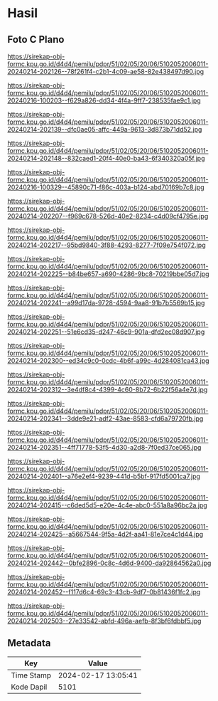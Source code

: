 # Hasil

## Foto C Plano

https://sirekap-obj-formc.kpu.go.id/d4d4/pemilu/pdpr/51/02/05/20/06/5102052006011-20240214-202126--78f261f4-c2b1-4c09-ae58-82e438497d90.jpg

https://sirekap-obj-formc.kpu.go.id/d4d4/pemilu/pdpr/51/02/05/20/06/5102052006011-20240216-100203--f629a826-dd34-4f4a-9ff7-238535fae9c1.jpg

https://sirekap-obj-formc.kpu.go.id/d4d4/pemilu/pdpr/51/02/05/20/06/5102052006011-20240214-202139--dfc0ae05-affc-449a-9613-3d873b71dd52.jpg

https://sirekap-obj-formc.kpu.go.id/d4d4/pemilu/pdpr/51/02/05/20/06/5102052006011-20240214-202148--832caed1-20f4-40e0-ba43-6f340320a05f.jpg

https://sirekap-obj-formc.kpu.go.id/d4d4/pemilu/pdpr/51/02/05/20/06/5102052006011-20240216-100329--45890c71-f86c-403a-b124-abd70169b7c8.jpg

https://sirekap-obj-formc.kpu.go.id/d4d4/pemilu/pdpr/51/02/05/20/06/5102052006011-20240214-202207--f969c678-526d-40e2-8234-c4d09cf4795e.jpg

https://sirekap-obj-formc.kpu.go.id/d4d4/pemilu/pdpr/51/02/05/20/06/5102052006011-20240214-202217--95bd9840-3f88-4293-8277-7f09e754f072.jpg

https://sirekap-obj-formc.kpu.go.id/d4d4/pemilu/pdpr/51/02/05/20/06/5102052006011-20240214-202225--b84be657-a690-4286-9bc8-70219bbe05d7.jpg

https://sirekap-obj-formc.kpu.go.id/d4d4/pemilu/pdpr/51/02/05/20/06/5102052006011-20240214-202241--a99d17da-9728-4594-9aa8-91b7b5569b15.jpg

https://sirekap-obj-formc.kpu.go.id/d4d4/pemilu/pdpr/51/02/05/20/06/5102052006011-20240214-202251--51e6cd35-d247-46c9-901a-dfd2ec08d907.jpg

https://sirekap-obj-formc.kpu.go.id/d4d4/pemilu/pdpr/51/02/05/20/06/5102052006011-20240214-202300--ed34c9c0-0cdc-4b6f-a99c-4d284081ca43.jpg

https://sirekap-obj-formc.kpu.go.id/d4d4/pemilu/pdpr/51/02/05/20/06/5102052006011-20240214-202312--3e4df8c4-4399-4c60-8b72-6b22f56a4e7d.jpg

https://sirekap-obj-formc.kpu.go.id/d4d4/pemilu/pdpr/51/02/05/20/06/5102052006011-20240214-202341--3dde9e21-adf2-43ae-8583-cfd6a79720fb.jpg

https://sirekap-obj-formc.kpu.go.id/d4d4/pemilu/pdpr/51/02/05/20/06/5102052006011-20240214-202351--4ff71778-53f5-4d30-a2d8-7f0ed37ce065.jpg

https://sirekap-obj-formc.kpu.go.id/d4d4/pemilu/pdpr/51/02/05/20/06/5102052006011-20240214-202401--a76e2ef4-9239-441d-b5bf-917fd5001ca7.jpg

https://sirekap-obj-formc.kpu.go.id/d4d4/pemilu/pdpr/51/02/05/20/06/5102052006011-20240214-202415--c6ded5d5-e20e-4c4e-abc0-551a8a96bc2a.jpg

https://sirekap-obj-formc.kpu.go.id/d4d4/pemilu/pdpr/51/02/05/20/06/5102052006011-20240214-202425--a5667544-9f5a-4d2f-aa41-81e7ce4c1d44.jpg

https://sirekap-obj-formc.kpu.go.id/d4d4/pemilu/pdpr/51/02/05/20/06/5102052006011-20240214-202442--0bfe2896-0c8c-4d6d-9400-da92864562a0.jpg

https://sirekap-obj-formc.kpu.go.id/d4d4/pemilu/pdpr/51/02/05/20/06/5102052006011-20240214-202452--f117d6c4-69c3-43cb-9df7-0b81436f1fc2.jpg

https://sirekap-obj-formc.kpu.go.id/d4d4/pemilu/pdpr/51/02/05/20/06/5102052006011-20240214-202503--27e33542-abfd-496a-aefb-8f3bf6fdbbf5.jpg


## Metadata

| Key        | Value               |
| ---------- | ------------------- |
| Time Stamp | 2024-02-17 13:05:41 |
| Kode Dapil | 5101                |



